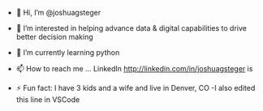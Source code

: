 - 👋 Hi, I’m @joshuagsteger
- 👀 I’m interested in helping advance data & digital capabilities to drive better decision making
- 🌱 I’m currently learning python

- 📫 How to reach me ... LinkedIn  http://linkedin.com/in/joshuagsteger is 

- ⚡ Fun fact: I have 3 kids and a wife and live in Denver, CO
-I also edited this line in VSCode

<!---
joshuagsteger/joshuagsteger is a ✨ special ✨ repository because its `README.md` (this file) appears on your GitHub profile.
You can click the Preview link to take a look at your changes.
--->
